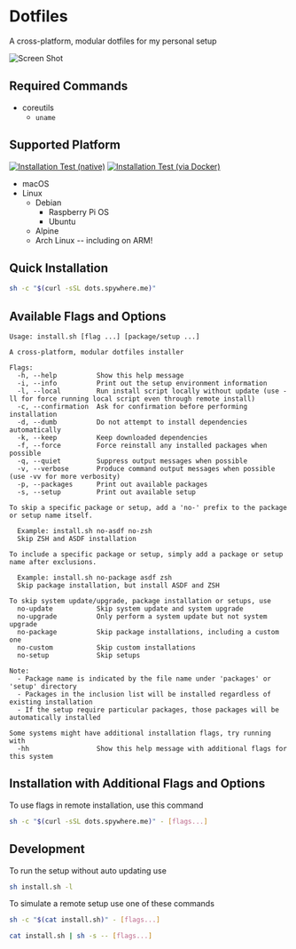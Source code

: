 # Dotfiles

A cross-platform, modular dotfiles for my personal setup

![Screen Shot](https://user-images.githubusercontent.com/1087399/163681933-45116a93-57a3-4a2d-8f34-244362a303f5.png)

## Required Commands

- coreutils
  - `uname`

## Supported Platform

[![Installation Test (native)](https://github.com/spywhere/dotfiles/actions/workflows/macos-test.yml/badge.svg)](https://github.com/spywhere/dotfiles/actions/workflows/macos-test.yml)
[![Installation Test (via Docker)](https://github.com/spywhere/dotfiles/actions/workflows/os-test.yml/badge.svg)](https://github.com/spywhere/dotfiles/actions/workflows/os-test.yml)

- macOS
- Linux
  - Debian
    - Raspberry Pi OS
    - Ubuntu
  - Alpine
  - Arch Linux -- including on ARM!

## Quick Installation

```sh
sh -c "$(curl -sSL dots.spywhere.me)"
```

## Available Flags and Options
<!--FLAGS:START-->

    Usage: install.sh [flag ...] [package/setup ...] 
     
    A cross-platform, modular dotfiles installer 
     
    Flags: 
      -h, --help          Show this help message
      -i, --info          Print out the setup environment information
      -l, --local         Run install script locally without update (use -ll for force running local script even through remote install)
      -c, --confirmation  Ask for confirmation before performing installation
      -d, --dumb          Do not attempt to install dependencies automatically
      -k, --keep          Keep downloaded dependencies
      -f, --force         Force reinstall any installed packages when possible
      -q, --quiet         Suppress output messages when possible
      -v, --verbose       Produce command output messages when possible (use -vv for more verbosity)
      -p, --packages      Print out available packages
      -s, --setup         Print out available setup
     
    To skip a specific package or setup, add a 'no-' prefix to the package or setup name itself. 
     
      Example: install.sh no-asdf no-zsh 
      Skip ZSH and ASDF installation 
     
    To include a specific package or setup, simply add a package or setup name after exclusions. 
     
      Example: install.sh no-package asdf zsh 
      Skip package installation, but install ASDF and ZSH 
     
    To skip system update/upgrade, package installation or setups, use 
      no-update           Skip system update and system upgrade
      no-upgrade          Only perform a system update but not system upgrade
      no-package          Skip package installations, including a custom one
      no-custom           Skip custom installations
      no-setup            Skip setups
     
    Note: 
      - Package name is indicated by the file name under 'packages' or 'setup' directory 
      - Packages in the inclusion list will be installed regardless of existing installation 
      - If the setup require particular packages, those packages will be automatically installed 
     
    Some systems might have additional installation flags, try running with 
      -hh                 Show this help message with additional flags for this system

<!--FLAGS:END-->

## Installation with Additional Flags and Options

To use flags in remote installation, use this command

```sh
sh -c "$(curl -sSL dots.spywhere.me)" - [flags...]
```

## Development

To run the setup without auto updating use

```sh
sh install.sh -l
```

To simulate a remote setup use one of these commands

```sh
sh -c "$(cat install.sh)" - [flags...]
```

```sh
cat install.sh | sh -s -- [flags...]
```
